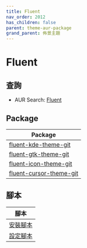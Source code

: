 ```yaml
---
title: Fluent
nav_order: 2012
has_children: false
parent: theme-aur-package
grand_parent: 佈景主題
---
```



# Fluent


## 查詢

* AUR Search: [Fluent](https://aur.archlinux.org/packages?O=0&SeB=nd&K=Fluent&outdated=&SB=m&SO=d&PP=50&submit=Go)


## Package

| Package |
| --- |
| [fluent-kde-theme-git](https://aur.archlinux.org/packages/fluent-kde-theme-git) |
| [fluent-gtk-theme-git](https://aur.archlinux.org/packages/fluent-gtk-theme-git) |
| [fluent-icon-theme-git](https://aur.archlinux.org/packages/fluent-icon-theme-git) |
| [fluent-cursor-theme-git](https://aur.archlinux.org/packages/fluent-cursor-theme-git) |


## 腳本

| 腳本 |
| --- |
| [安裝腳本](https://github.com/samwhelp/ezarcher-adjustment/tree/main/prototype/theme/fluent)
| [設定腳本](https://github.com/samwhelp/ezarcher-adjustment/tree/main/prototype/de/kde-plasma/part/style/kde-plasma-style-fluent-dark-breeze) |
